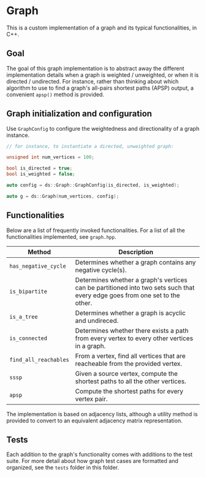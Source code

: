 # Graph

This is a custom implementation of a graph and its typical functionalities, in
C++.

## Goal

The goal of this graph implementation is to abstract away the different
implementation details when a graph is weighted / unweighted, or when it is
directed / undirected. For instance, rather than thinking about which
algorithm to use to find a graph's all-pairs shortest paths (APSP) output,
a convenient `apsp()` method is provided.

## Graph initialization and configuration

Use `GraphConfig` to configure the weightedness and directionality of a graph
instance.

```cpp
// for instance, to instantiate a directed, unweighted graph:

unsigned int num_vertices = 100;

bool is_directed = true;
bool is_weighted = false;

auto config = ds::Graph::GraphConfig(is_directed, is_weighted);

auto g = ds::Graph(num_vertices, config);
```

## Functionalities

Below are a list of frequently invoked functionalities. For a list of all the
functionalities implemented, see `graph.hpp`.

| Method | Description |
| --- | --- |
| `has_negative_cycle` | Determines whether a graph contains any negative cycle(s). |
| `is_bipartite` | Determines whether a graph's vertices can be partitioned into two sets such that every edge goes from one set to the other. |
| `is_a_tree` | Determines whether a graph is acyclic and undireced. |
| `is_connected` | Determines whether there exists a path from every vertex to every other vertices in a graph. |
| `find_all_reachables` | From a vertex, find all vertices that are reacheable from the provided vertex. |
| `sssp` | Given a source vertex, compute the shortest paths to all the other vertices. |
|`apsp` | Compute the shortest paths for every vertex pair. |

The implementation is based on adjacency lists, although a utility method is
provided to convert to an equivalent adjacency matrix representation.

## Tests

Each addition to the graph's functionality comes with additions to the test
suite. For more detail about how graph test cases are formatted and organized,
see the `tests` folder in this folder.
